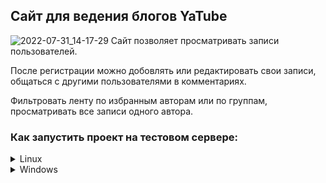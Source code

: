 ## Сайт для ведения блогов YaTube

![2022-07-31_14-17-29](https://user-images.githubusercontent.com/77703490/182024015-3e64e887-e6b9-4512-aa3f-cd395c333293.png)
Сайт позволяет просматривать записи пользователей.

После регистрации можно добовлять или редактировать свои записи, общаться с другими пользователями в комментариях.

Фильтровать ленту по избранным авторам или по группам, просматривать все записи одного автора.

### Как запустить проект на тестовом сервере:
<details><summary> Linux </summary>

Клонировать репозиторий, перейти в директорию с проектом.

Cоздать и активировать виртуальное окружение:

```
python3 -m venv venv
```

```
source venv/bin/activate
```

Установить зависимости из файла requirements.txt:

```
python3 -m pip install --upgrade pip
```

```
pip install -r requirements.txt
```

Выполнить миграции:

```
python3 yatube/manage.py migrate
```

Запустить проект:

```
python3 yatube/manage.py runserver
```
Сайт будет доступен по адресу:
```
http://127.0.0.1:8000/
```
</details>

<details><summary> Windows </summary>

Клонировать репозиторий, перейти в директорию с проектом.

Cоздать и активировать виртуальное окружение:

```
python -m venv venv
```

```
source venv/Scripts/activate
```

Установить зависимости из файла requirements.txt:

```
python -m pip install --upgrade pip
```

```
pip install -r requirements.txt
```

Выполнить миграции:

```
python yatube/manage.py migrate
```

Запустить проект:

```
python yatube/manage.py runserver
```
Сайт будет доступен по адресу:
```
http://127.0.0.1:8000/
```
</details>